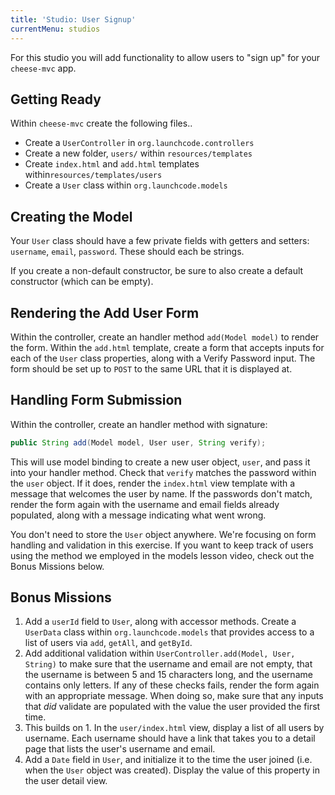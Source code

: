 ```yaml
---
title: 'Studio: User Signup'
currentMenu: studios
---
```


For this studio you will add functionality to allow users to "sign up" for your `cheese-mvc` app.

## Getting Ready

Within `cheese-mvc` create the following files..
- Create a `UserController` in `org.launchcode.controllers`
- Create a new folder, `users/` within `resources/templates`
- Create `index.html` and `add.html` templates within`resources/templates/users`
- Create a `User` class within `org.launchcode.models`

## Creating the Model

Your `User` class should have a few private fields with getters and setters: `username`, `email`, `password`. These should each be strings.

If you create a non-default constructor, be sure to also create a default constructor (which can be empty).

## Rendering the Add User Form

Within the controller, create an handler method `add(Model model)` to render the form. Within the `add.html` template, create a form that accepts inputs for each of the `User` class properties, along with a Verify Password input. The form should be set up to `POST` to the same URL that it is displayed at.

## Handling Form Submission

Within the controller, create an handler method with signature:
```java
public String add(Model model, User user, String verify);
```
This will use model binding to create a new user object, `user`, and pass it into your handler method. Check that `verify` matches the password within the `user` object. If it does, render the `index.html` view template with a message that welcomes the user by name. If the passwords don't match, render the form again with the username and email fields already populated, along with a message indicating what went wrong.

You don't need to store the `User` object anywhere. We're focusing on form handling and validation in this exercise. If you want to keep track of users using the method we employed in the models lesson video, check out the Bonus Missions below.

## Bonus Missions

1. Add a `userId` field to `User`, along with accessor methods. Create a `UserData` class within `org.launchcode.models` that provides access to a list of users via `add`, `getAll`, and `getById`.
1. Add additional validation within `UserController.add(Model, User, String)` to make sure that the username and email are not empty, that the username is between 5 and 15 characters long, and the username contains only letters. If any of these checks fails, render the form again with an appropriate message. When doing so, make sure that any inputs that *did* validate are populated with the value the user provided the first time.
1. This builds on 1. In the `user/index.html` view, display a list of all users by username. Each username should have a link that takes you to a detail page that lists the user's username and email.
1. Add a `Date` field in `User`, and initialize it to the time the user joined (i.e. when the `User` object was created). Display the value of this property in the user detail view.
